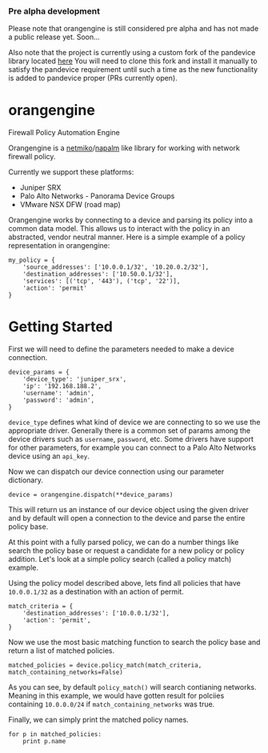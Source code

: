 ### Pre alpha development
Please note that orangengine is still considered pre alpha and has not made a public release yet.
Soon...

Also note that the project is currently using a custom fork of the pandevice library located [here](https://github.com/lampwins/pandevice)
You will need to clone this fork and install it manually to satisfy the pandevice requirement until such a time as the new functionality
is added to pandevice proper (PRs currently open).

# orangengine
Firewall Policy Automation Engine

Orangengine is a [netmiko](https://github.com/ktbyers/netmiko)/[napalm](https://github.com/napalm-automation/napalm)
like library for working with network firewall policy.

Currently we support these platforms:
- Juniper SRX
- Palo Alto Networks - Panorama Device Groups
- VMware NSX DFW (road map)

Orangengine works by connecting to a device and parsing its policy into a common
data model. This allows us to interact with the policy in an abstracted, vendor
neutral manner. Here is a simple example of a policy representation in orangengine:
```
my_policy = {
    'source_addresses': ['10.0.0.1/32', '10.20.0.2/32'],
    'destination_addresses': ['10.50.0.1/32'],
    'services': [('tcp', '443'), ('tcp', '22')],
    'action': 'permit'
}
```

# Getting Started
First we will need to define the parameters needed to make a device connection.
```
device_params = {
    'device_type': 'juniper_srx',
    'ip': '192.168.188.2',
    'username': 'admin',
    'password': 'admin',
}
```
`device_type` defines what kind of device we are connecting to so we use the
appropriate driver. Generally there is a common set of params among the device drivers
such as `username`, `password`, etc. Some drivers have support for other parameters,
for example you can connect to a Palo Alto Networks device using an `api_key`.

Now we can dispatch our device connection using our parameter dictionary.
```
device = orangengine.dispatch(**device_params)
```
This will return us an instance of our device object using the given driver and by
default will open a connection to the device and parse the entire policy base.

At this point with a fully parsed policy, we can do a number things like search the
policy base or request a candidate for a new policy or policy addition. Let's look at
a simple policy search (called a policy match) example.

Using the policy model described above, lets find all policies that have `10.0.0.1/32`
as a destination with an action of permit.

```
match_criteria = {
    'destination_addresses': ['10.0.0.1/32'],
    'action': 'permit',
}
```
Now we use the most basic matching function to search the policy base and return a list
of matched policies.
```
matched_policies = device.policy_match(match_criteria, match_containing_networks=False)
```
As you can see, by default `policy_match()` will search contianing networks. Meaning in this example,
we would have gotten result for polciies containing `10.0.0.0/24` if `match_containing_networks` was true.

Finally, we can simply print the matched policy names.
```
for p in matched_policies:
    print p.name
```
